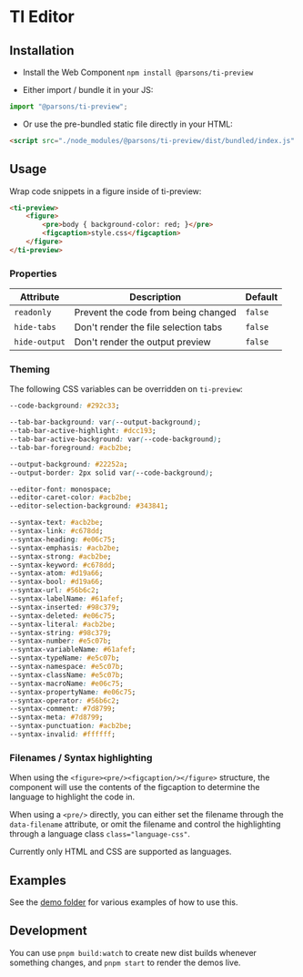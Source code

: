 # TI Editor

## Installation

- Install the Web Component `npm install @parsons/ti-preview`

- Either import / bundle it in your JS:

```js
import "@parsons/ti-preview";
```

- Or use the pre-bundled static file directly in your HTML:

```html
<script src="./node_modules/@parsons/ti-preview/dist/bundled/index.js" type="module" />
```

## Usage

Wrap code snippets in a figure inside of ti-preview:

```html
<ti-preview>
	<figure>
		<pre>body { background-color: red; }</pre>
		<figcaption>style.css</figcaption>
	</figure>
</ti-preview>
```

### Properties

| Attribute     | Description                          | Default |
| ------------- | ------------------------------------ | ------- |
| `readonly`    | Prevent the code from being changed  | `false` |
| `hide-tabs`   | Don't render the file selection tabs | `false` |
| `hide-output` | Don't render the output preview      | `false` |

### Theming

The following CSS variables can be overridden on `ti-preview`:

```css
--code-background: #292c33;

--tab-bar-background: var(--output-background);
--tab-bar-active-highlight: #dcc193;
--tab-bar-active-background: var(--code-background);
--tab-bar-foreground: #acb2be;

--output-background: #22252a;
--output-border: 2px solid var(--code-background);

--editor-font: monospace;
--editor-caret-color: #acb2be;
--editor-selection-background: #343841;

--syntax-text: #acb2be;
--syntax-link: #c678dd;
--syntax-heading: #e06c75;
--syntax-emphasis: #acb2be;
--syntax-strong: #acb2be;
--syntax-keyword: #c678dd;
--syntax-atom: #d19a66;
--syntax-bool: #d19a66;
--syntax-url: #56b6c2;
--syntax-labelName: #61afef;
--syntax-inserted: #98c379;
--syntax-deleted: #e06c75;
--syntax-literal: #acb2be;
--syntax-string: #98c379;
--syntax-number: #e5c07b;
--syntax-variableName: #61afef;
--syntax-typeName: #e5c07b;
--syntax-namespace: #e5c07b;
--syntax-className: #e5c07b;
--syntax-macroName: #e06c75;
--syntax-propertyName: #e06c75;
--syntax-operator: #56b6c2;
--syntax-comment: #7d8799;
--syntax-meta: #7d8799;
--syntax-punctuation: #acb2be;
--syntax-invalid: #ffffff;
```

### Filenames / Syntax highlighting

When using the `<figure><pre/><figcaption/></figure>` structure, the component will use the contents of the figcaption to determine the language to highlight the code in.

When using a `<pre/>` directly, you can either set the filename through the `data-filename` attribute, or omit the filename and control the highlighting through a language class `class="language-css"`.

Currently only HTML and CSS are supported as languages.

## Examples

See the [demo folder](https://github.com/typography-interaction-2425/ti-preview/tree/main/demo) for various examples of how to use this.

## Development

You can use `pnpm build:watch` to create new dist builds whenever something changes, and `pnpm start` to render the demos live.
